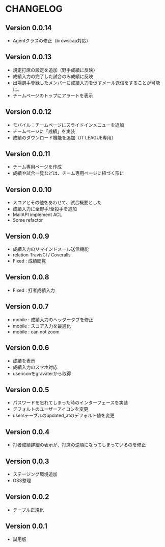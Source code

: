 # CHANGELOG

## Version 0.0.14

* Agentクラスの修正（browscap対応）

## Version 0.0.13

* 規定打席の設定を追加（野手成績に反映）
* 成績入力の完了した試合のみ成績に反映
* 出場選手登録したメンバーに成績入力を促すメール送信をすることが可能に。
* チームページのトップにアラートを表示

## Version 0.0.12

* モバイル：チームページにスライドインメニューを追加
* チームページに「成績」を実装
* 成績のダウンロード機能を追加（IT LEAGUE専用）

## Version 0.0.11

* チーム専用ページを作成
* 成績や試合一覧などは、チーム専用ページに紐づく形に

## Version 0.0.10

* スコアとその他をあわせて、試合概要とした
* 成績入力に全野手/全投手を追加
* MailAPI implement ACL
* Some refactor

## Version 0.0.9

* 成績入力のリマインドメール送信機能
* relation TravisCI / Coveralls
* Fixed : 成績閲覧

## Version 0.0.8

* Fixed : 打者成績入力

## Version 0.0.7

* mobile : 成績入力のヘッダータブを修正
* mobile : スコア入力を最適化
* mobile : can not zoom

## Version 0.0.6

* 成績を表示
* 成績入力のスマホ対応
* usericonをgravaterから取得

## Version 0.0.5

* パスワードを忘れてしまった時のインターフェースを実装
* デフォルトのユーザーアイコンを変更
* usersテーブルのupdated_atのデフォルト値を変更

## Version 0.0.4

* 打者成績詳細の表示が、打席の逆順になってしまっているのを修正

## Version 0.0.3

* ステージング環境追加
* OSS整理

## Version 0.0.2

* テーブル正規化

## Version 0.0.1

* 試用版
